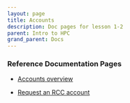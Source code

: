 ```yaml
---
layout: page
title: Accounts
description: Doc pages for lesson 1-2
parent: Intro to HPC
grand_parent: Docs
---
```


### Reference Documentation Pages

- <a href="https://its.fsu.edu/research/rcc-user-accounts">Accounts overview</a>

- <a href="https://acct.rcc.fsu.edu/manage/login">Request an RCC account</a>

